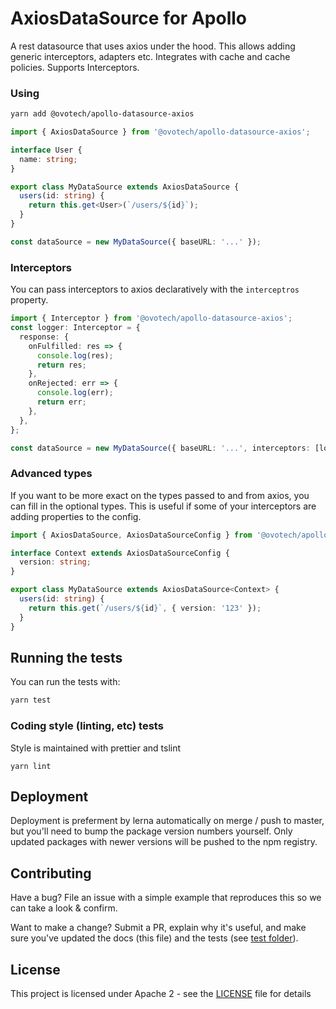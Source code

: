 # AxiosDataSource for Apollo

A rest datasource that uses axios under the hood. This allows adding generic interceptors, adapters etc.
Integrates with cache and cache policies. Supports Interceptors.

### Using

```bash
yarn add @ovotech/apollo-datasource-axios
```

```typescript
import { AxiosDataSource } from '@ovotech/apollo-datasource-axios';

interface User {
  name: string;
}

export class MyDataSource extends AxiosDataSource {
  users(id: string) {
    return this.get<User>(`/users/${id}`);
  }
}

const dataSource = new MyDataSource({ baseURL: '...' });
```

### Interceptors

You can pass interceptors to axios declaratively with the `interceptros` property.

```typescript
import { Interceptor } from '@ovotech/apollo-datasource-axios';
const logger: Interceptor = {
  response: {
    onFulfilled: res => {
      console.log(res);
      return res;
    },
    onRejected: err => {
      console.log(err);
      return err;
    },
  },
};

const dataSource = new MyDataSource({ baseURL: '...', interceptors: [logger] });
```

### Advanced types

If you want to be more exact on the types passed to and from axios, you can fill in the optional types. This is useful if some of your interceptors are adding properties to the config.

```typescript
import { AxiosDataSource, AxiosDataSourceConfig } from '@ovotech/apollo-datasource-axios';

interface Context extends AxiosDataSourceConfig {
  version: string;
}

export class MyDataSource extends AxiosDataSource<Context> {
  users(id: string) {
    return this.get(`/users/${id}`, { version: '123' });
  }
}
```

## Running the tests

You can run the tests with:

```bash
yarn test
```

### Coding style (linting, etc) tests

Style is maintained with prettier and tslint

```
yarn lint
```

## Deployment

Deployment is preferment by lerna automatically on merge / push to master, but you'll need to bump the package version numbers yourself. Only updated packages with newer versions will be pushed to the npm registry.

## Contributing

Have a bug? File an issue with a simple example that reproduces this so we can take a look & confirm.

Want to make a change? Submit a PR, explain why it's useful, and make sure you've updated the docs (this file) and the tests (see [test folder](test)).

## License

This project is licensed under Apache 2 - see the [LICENSE](LICENSE) file for details
